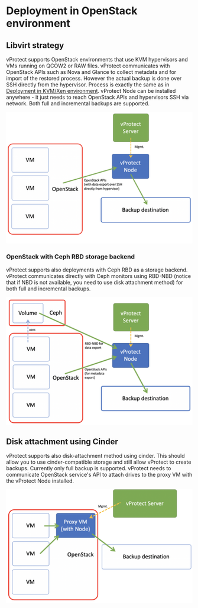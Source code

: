 # Deployment in OpenStack environment

## Libvirt strategy

vProtect supports OpenStack environments that use KVM hypervisors and VMs running on QCOW2 or RAW files. vProtect communicates with OpenStack APIs such as Nova and Glance to collect metadata and for import of the restored process. However the actual backup is done over SSH directly from the hypervisor. Process is exactly the same as in [Deployment in KVM/Xen environment](deployment-in-kvm-xen-environment.md). vProtect Node can be installed anywhere - it just needs to reach OpenStack APIs and hypervisors SSH via network. Both full and incremental backups are supported.

![](../.gitbook/assets/openstack.png)

### OpenStack with Ceph RBD storage backend

vProtect supports also deployments with Ceph RBD as a storage backend. vProtect communicates directly with Ceph monitors using RBD-NBD \(notice that if NBD is not available, you need to use disk attachment method\) for both full and incremental backups.

![](../.gitbook/assets/openstack-ceph.png)

## Disk attachment using Cinder

vProtect supports also disk-attachment method using cinder. This should allow you to use cinder-compatible storage and still allow vProtect to create backups. Currently only full backup is supported. vProtect needs to communicate OpenStack service's API to attach drives to the proxy VM with the vProtect Node installed.

![](../.gitbook/assets/openstack-disk_attachment.png)

